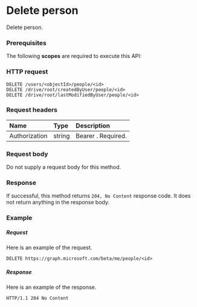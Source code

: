 # Delete person

Delete person.
### Prerequisites
The following **scopes** are required to execute this API: 
### HTTP request
<!-- { "blockType": "ignored" } -->
```http
DELETE /users/<objectId>/people/<id>
DELETE /drive/root/createdByUser/people/<id>
DELETE /drive/root/lastModifiedByUser/people/<id>

```
### Request headers
| Name       | Type | Description|
|:---------------|:--------|:----------|
| Authorization  | string  | Bearer <token>. Required. |

### Request body
Do not supply a request body for this method.


### Response
If successful, this method returns `204, No Content` response code. It does not return anything in the response body.

### Example
##### Request
Here is an example of the request.
<!-- {
  "blockType": "request",
  "name": "delete_person"
}-->
```http
DELETE https://graph.microsoft.com/beta/me/people/<id>
```
##### Response
Here is an example of the response. 
<!-- {
  "blockType": "response",
  "truncated": true
} -->
```http
HTTP/1.1 204 No Content
```

<!-- uuid: 8fcb5dbc-d5aa-4681-8e31-b001d5168d79
2015-10-25 14:57:30 UTC -->
<!-- {
  "type": "#page.annotation",
  "description": "Delete person",
  "keywords": "",
  "section": "documentation",
  "tocPath": ""
}-->